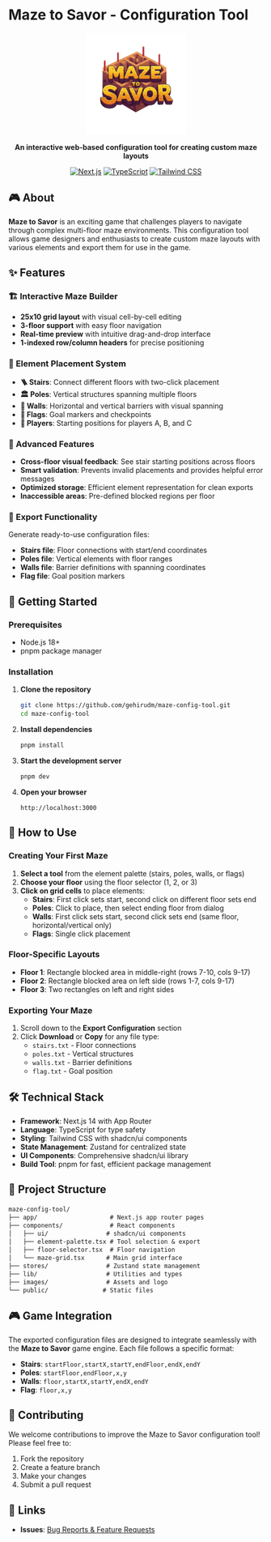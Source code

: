 # Maze to Savor - Configuration Tool

<div align="center">
  <img src="./images/logo.png" alt="Maze to Savor Logo" width="200" />
  
  **An interactive web-based configuration tool for creating custom maze layouts**
  
  [![Next.js](https://img.shields.io/badge/Next.js-14-black?style=flat&logo=next.js)](https://nextjs.org/)
  [![TypeScript](https://img.shields.io/badge/TypeScript-5-blue?style=flat&logo=typescript)](https://www.typescriptlang.org/)
  [![Tailwind CSS](https://img.shields.io/badge/Tailwind_CSS-3-38B2AC?style=flat&logo=tailwind-css)](https://tailwindcss.com/)
</div>

## 🎮 About

**Maze to Savor** is an exciting game that challenges players to navigate through complex multi-floor maze environments. This configuration tool allows game designers and enthusiasts to create custom maze layouts with various elements and export them for use in the game.

## ✨ Features

### 🏗️ Interactive Maze Builder
- **25x10 grid layout** with visual cell-by-cell editing
- **3-floor support** with easy floor navigation
- **Real-time preview** with intuitive drag-and-drop interface
- **1-indexed row/column headers** for precise positioning

### 🧩 Element Placement System
- **🪜 Stairs**: Connect different floors with two-click placement
- **🏛️ Poles**: Vertical structures spanning multiple floors
- **🧱 Walls**: Horizontal and vertical barriers with visual spanning
- **🚩 Flags**: Goal markers and checkpoints
- **👥 Players**: Starting positions for players A, B, and C

### 🎯 Advanced Features
- **Cross-floor visual feedback**: See stair starting positions across floors
- **Smart validation**: Prevents invalid placements and provides helpful error messages
- **Optimized storage**: Efficient element representation for clean exports
- **Inaccessible areas**: Pre-defined blocked regions per floor

### 📁 Export Functionality
Generate ready-to-use configuration files:
- **Stairs file**: Floor connections with start/end coordinates
- **Poles file**: Vertical elements with floor ranges
- **Walls file**: Barrier definitions with spanning coordinates
- **Flag file**: Goal position markers

## 🚀 Getting Started

### Prerequisites
- Node.js 18+ 
- pnpm package manager

### Installation

1. **Clone the repository**
   ```bash
   git clone https://github.com/gehirudm/maze-config-tool.git
   cd maze-config-tool
   ```

2. **Install dependencies**
   ```bash
   pnpm install
   ```

3. **Start the development server**
   ```bash
   pnpm dev
   ```

4. **Open your browser**
   ```
   http://localhost:3000
   ```

## 🎲 How to Use

### Creating Your First Maze

1. **Select a tool** from the element palette (stairs, poles, walls, or flags)
2. **Choose your floor** using the floor selector (1, 2, or 3)
3. **Click on grid cells** to place elements:
   - **Stairs**: First click sets start, second click on different floor sets end
   - **Poles**: Click to place, then select ending floor from dialog
   - **Walls**: First click sets start, second click sets end (same floor, horizontal/vertical only)
   - **Flags**: Single click placement

### Floor-Specific Layouts

- **Floor 1**: Rectangle blocked area in middle-right (rows 7-10, cols 9-17)
- **Floor 2**: Rectangle blocked area on left side (rows 1-7, cols 9-17)  
- **Floor 3**: Two rectangles on left and right sides

### Exporting Your Maze

1. Scroll down to the **Export Configuration** section
2. Click **Download** or **Copy** for any file type:
   - `stairs.txt` - Floor connections
   - `poles.txt` - Vertical structures  
   - `walls.txt` - Barrier definitions
   - `flag.txt` - Goal position

## 🛠️ Technical Stack

- **Framework**: Next.js 14 with App Router
- **Language**: TypeScript for type safety
- **Styling**: Tailwind CSS with shadcn/ui components
- **State Management**: Zustand for centralized state
- **UI Components**: Comprehensive shadcn/ui library
- **Build Tool**: pnpm for fast, efficient package management

## 📁 Project Structure

```
maze-config-tool/
├── app/                    # Next.js app router pages
├── components/             # React components
│   ├── ui/                # shadcn/ui components
│   ├── element-palette.tsx # Tool selection & export
│   ├── floor-selector.tsx  # Floor navigation
│   └── maze-grid.tsx      # Main grid interface
├── stores/                # Zustand state management
├── lib/                   # Utilities and types
├── images/                # Assets and logo
└── public/               # Static files
```

## 🎮 Game Integration

The exported configuration files are designed to integrate seamlessly with the **Maze to Savor** game engine. Each file follows a specific format:

- **Stairs**: `startFloor,startX,startY,endFloor,endX,endY`
- **Poles**: `startFloor,endFloor,x,y`
- **Walls**: `floor,startX,startY,endX,endY`
- **Flag**: `floor,x,y`

## 🤝 Contributing

We welcome contributions to improve the Maze to Savor configuration tool! Please feel free to:

1. Fork the repository
2. Create a feature branch
3. Make your changes
4. Submit a pull request

## 🔗 Links

- **Issues**: [Bug Reports & Feature Requests](https://github.com/gehirudm/maze-config-tool/issues)
